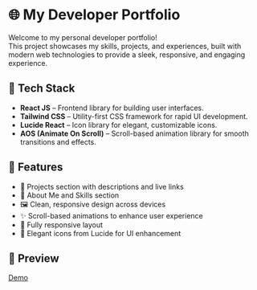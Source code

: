 # 🌐 My Developer Portfolio

Welcome to my personal developer portfolio!  
This project showcases my skills, projects, and experiences, built with modern web technologies to provide a sleek, responsive, and engaging experience.



## 🚀 Tech Stack

- **React JS** – Frontend library for building user interfaces.
- **Tailwind CSS** – Utility-first CSS framework for rapid UI development.
- **Lucide React** – Icon library for elegant, customizable icons.
- **AOS (Animate On Scroll)** – Scroll-based animation library for smooth transitions and effects.



## 🎯 Features

- 💼 Projects section with descriptions and live links  
- 📄 About Me and Skills section  
- 🖼️ Clean, responsive design across devices  
- ✨ Scroll-based animations to enhance user experience  
- 📱 Fully responsive layout  
- 🎨 Elegant icons from Lucide for UI enhancement  



## 📸 Preview

[Demo](#https://portfolio-phi-ten-89.vercel.app/)  




